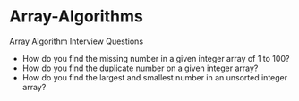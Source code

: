 # Array-Algorithms

Array Algorithm Interview Questions

- How do you find the missing number in a given integer array of 1 to 100?
- How do you find the duplicate number on a given integer array?
- How do you find the largest and smallest number in an unsorted integer array?

